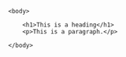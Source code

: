 <!DOCTYPE html>
<html>
    <head>
        <link rel="stylesheet" href="test.css">
    </head>

    <body>

        <h1>This is a heading</h1>
        <p>This is a paragraph.</p>

    </body>
</html>